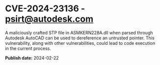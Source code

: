 # CVE-2024-23136 - psirt@autodesk.com

A maliciously crafted STP file in ASMKERN228A.dll when parsed through Autodesk AutoCAD can be used to dereference an untrusted pointer. This vulnerability, along with other vulnerabilities, could lead to code execution in the current process.


**Publish date:** 2024-02-22
